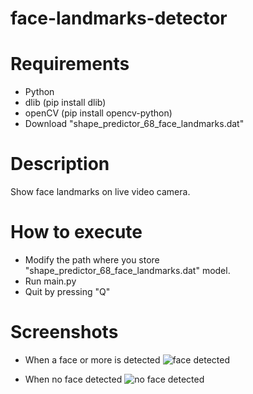 # face-landmarks-detector

# Requirements
- Python
- dlib  (pip install dlib)
- openCV (pip install opencv-python)
- Download "shape_predictor_68_face_landmarks.dat"

# Description
Show face landmarks on live video camera.

# How to execute
- Modify the path where you store "shape_predictor_68_face_landmarks.dat" model.
- Run main.py
- Quit by pressing "Q"

# Screenshots
- When a face or more is detected
![face detected](https://user-images.githubusercontent.com/24222091/117327830-51290380-ae93-11eb-8752-16742be303c2.png)


- When no face detected
![no face detected](https://user-images.githubusercontent.com/24222091/117327856-571ee480-ae93-11eb-9bf7-4077053e9e6c.png)

